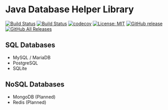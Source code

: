 Java Database Helper Library
=================

[![Build Status](https://img.shields.io/travis/com/ursinn/Java-DatabaseLib?logo=travis)](https://travis-ci.com/ursinn/Java-DatabaseLib)
[![Build Status](https://img.shields.io/jenkins/build?jobUrl=https%3A%2F%2Fci.filli-it.ch%2Fjob%2Fursinn%2Fjob%2FJava-DatabaseLib%2Fjob%2Fmaster%2F&logo=jenkins)](https://ci.filli-it.ch/job/ursinn/job/Java-DatabaseLib/job/master/)
[![codecov](https://codecov.io/gh/ursinn/Java-DatabaseLib/branch/master/graph/badge.svg)](https://codecov.io/gh/ursinn/Java-DatabaseLib)
[![License: MIT](https://img.shields.io/badge/License-MIT-green.svg)](https://opensource.org/licenses/MIT)
[![GitHub release](https://img.shields.io/github/release/ursinn/Java-DatabaseLib.svg?logo=github)](https://github.com/ursinn/Java-DatabaseLib/releases/latest)
[![GitHub All Releases](https://img.shields.io/github/downloads/ursinn/Java-DatabaseLib/total.svg?logo=github)](https://github.com/ursinn/Java-DatabaseLib/releases)

## **SQL Databases**
- MySQL / MariaDB
- PostgreSQL
- SQLite

## **NoSQL Databases**
- MongoDB (Planned)
- Redis (Planned)